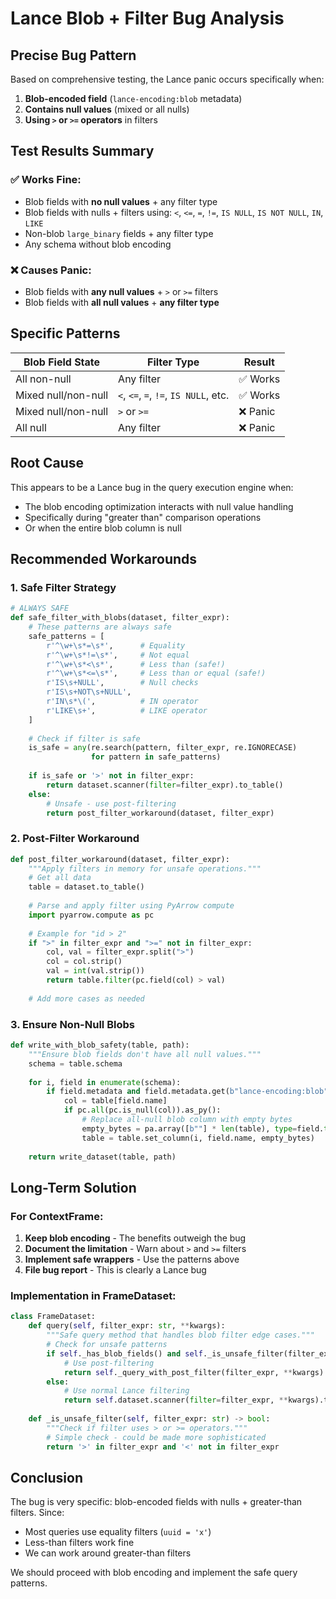 # Lance Blob + Filter Bug Analysis

## Precise Bug Pattern

Based on comprehensive testing, the Lance panic occurs specifically when:

1. **Blob-encoded field** (`lance-encoding:blob` metadata) 
2. **Contains null values** (mixed or all nulls)
3. **Using `>` or `>=` operators** in filters

## Test Results Summary

### ✅ Works Fine:
- Blob fields with **no null values** + any filter type
- Blob fields with nulls + filters using: `<`, `<=`, `=`, `!=`, `IS NULL`, `IS NOT NULL`, `IN`, `LIKE`
- Non-blob `large_binary` fields + any filter type
- Any schema without blob encoding

### ❌ Causes Panic:
- Blob fields with **any null values** + `>` or `>=` filters
- Blob fields with **all null values** + **any filter type**

## Specific Patterns

| Blob Field State | Filter Type | Result |
|------------------|-------------|---------|
| All non-null | Any filter | ✅ Works |
| Mixed null/non-null | `<`, `<=`, `=`, `!=`, `IS NULL`, etc. | ✅ Works |
| Mixed null/non-null | `>` or `>=` | ❌ Panic |
| All null | Any filter | ❌ Panic |

## Root Cause

This appears to be a Lance bug in the query execution engine when:
- The blob encoding optimization interacts with null value handling
- Specifically during "greater than" comparison operations
- Or when the entire blob column is null

## Recommended Workarounds

### 1. Safe Filter Strategy

```python
# ALWAYS SAFE
def safe_filter_with_blobs(dataset, filter_expr):
    # These patterns are always safe
    safe_patterns = [
        r'^\w+\s*=\s*',      # Equality
        r'^\w+\s*!=\s*',     # Not equal
        r'^\w+\s*<\s*',      # Less than (safe!)
        r'^\w+\s*<=\s*',     # Less than or equal (safe!)
        r'IS\s+NULL',        # Null checks
        r'IS\s+NOT\s+NULL',
        r'IN\s*\(',          # IN operator
        r'LIKE\s+',          # LIKE operator
    ]
    
    # Check if filter is safe
    is_safe = any(re.search(pattern, filter_expr, re.IGNORECASE) 
                  for pattern in safe_patterns)
    
    if is_safe or '>' not in filter_expr:
        return dataset.scanner(filter=filter_expr).to_table()
    else:
        # Unsafe - use post-filtering
        return post_filter_workaround(dataset, filter_expr)
```

### 2. Post-Filter Workaround

```python
def post_filter_workaround(dataset, filter_expr):
    """Apply filters in memory for unsafe operations."""
    # Get all data
    table = dataset.to_table()
    
    # Parse and apply filter using PyArrow compute
    import pyarrow.compute as pc
    
    # Example for "id > 2"
    if ">" in filter_expr and ">=" not in filter_expr:
        col, val = filter_expr.split(">")
        col = col.strip()
        val = int(val.strip())
        return table.filter(pc.field(col) > val)
    
    # Add more cases as needed
```

### 3. Ensure Non-Null Blobs

```python
def write_with_blob_safety(table, path):
    """Ensure blob fields don't have all null values."""
    schema = table.schema
    
    for i, field in enumerate(schema):
        if field.metadata and field.metadata.get(b"lance-encoding:blob") == b"true":
            col = table[field.name]
            if pc.all(pc.is_null(col)).as_py():
                # Replace all-null blob column with empty bytes
                empty_bytes = pa.array([b""] * len(table), type=field.type)
                table = table.set_column(i, field.name, empty_bytes)
    
    return write_dataset(table, path)
```

## Long-Term Solution

### For ContextFrame:

1. **Keep blob encoding** - The benefits outweigh the bug
2. **Document the limitation** - Warn about `>` and `>=` filters
3. **Implement safe wrappers** - Use the patterns above
4. **File bug report** - This is clearly a Lance bug

### Implementation in FrameDataset:

```python
class FrameDataset:
    def query(self, filter_expr: str, **kwargs):
        """Safe query method that handles blob filter edge cases."""
        # Check for unsafe patterns
        if self._has_blob_fields() and self._is_unsafe_filter(filter_expr):
            # Use post-filtering
            return self._query_with_post_filter(filter_expr, **kwargs)
        else:
            # Use normal Lance filtering
            return self.dataset.scanner(filter=filter_expr, **kwargs).to_table()
    
    def _is_unsafe_filter(self, filter_expr: str) -> bool:
        """Check if filter uses > or >= operators."""
        # Simple check - could be made more sophisticated
        return '>' in filter_expr and '<' not in filter_expr
```

## Conclusion

The bug is very specific: blob-encoded fields with nulls + greater-than filters. Since:
- Most queries use equality filters (`uuid = 'x'`)
- Less-than filters work fine
- We can work around greater-than filters

We should proceed with blob encoding and implement the safe query patterns.
